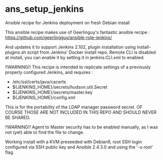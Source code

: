 # ans_setup_jenkins
Ansible recipe for Jenkins deployment on fresh Debian install

This ansible recipe makes use of Geerlinguy's fantastic ansible recipe :
https://github.com/geerlingguy/ansible-role-jenkins/

And updates it to support Jenkins 2.102, plugin installation using install-plugins.sh script from Jenkins' Docker install repo.
Remote CLI is disabled at install, you can enable it by setting it in jenkins.CLI.xml to enabled.

!!WARNING!! This recipe is intended to replicate settings of a previously properly configured Jenkins, and requires :
  - /etc/ssl/certs/java/cacerts
  - ${JENKINS_HOME}/secrets/hudson.util.Secret
  - ${JENKINS_HOME}/secrets/master.key
  - ${JENKINS_HOME}/config.xml

This is for the portability of the LDAP manager password secret. 
OF COURSE THOSE ARE NOT INCLUDED IN THIS REPO AND SHOULD NEVER BE SHARED.

!!WARNING!! Agent to Master security has to be enabled manually, as I was not (yet) able to find the file to change.

Working install with a KVM preseeded with Debian9, root SSH login configured via SSH public key and Ansible 2.4.3.0 and using
the '-u root' flag.
